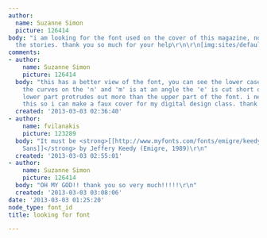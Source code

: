```yaml
---
author:
  name: Suzanne Simon
  picture: 126414
body: "i am looking for the font used on the cover of this magazine, not the logo,
  the stories. thank you so much for your help\r\n\r\n[img:sites/default/files/old-images/113147241_amazoncom-rolling-stone-october-15-1998-797-marilyn-_3837.jpg]"
comments:
- author:
    name: Suzanne Simon
    picture: 126414
  body: "this has a better view of the font, you can see the lower case g is squiggly,
    the curves on the 'n' and 'm' is at an angle the 'e' is cut short on top so the
    lower part protrudes out more than the upper part of the font. i need help identifying
    this so i can make a faux cover for my digital design class. thank you\r\n[img:sites/default/files/old-images/258253359851517611ARFRNq6hc_4001.jpg]"
  created: '2013-03-03 02:36:40'
- author:
    name: fvilanakis
    picture: 123289
  body: "It must be <strong>[[http://www.myfonts.com/fonts/emigre/keedy-sans-ot/|Keedy
    Sans]]</strong> by Jeffery Keedy (Emigre, 1989)\r\n"
  created: '2013-03-03 02:55:01'
- author:
    name: Suzanne Simon
    picture: 126414
  body: "OH MY GOD!! thank you so very much!!!!!\r\n"
  created: '2013-03-03 03:08:06'
date: '2013-03-03 01:25:20'
node_type: font_id
title: looking for font

---
```

